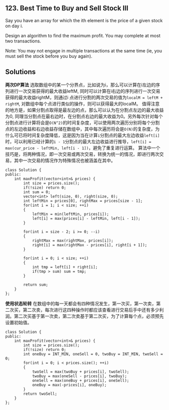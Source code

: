 ## 123. Best Time to Buy and Sell Stock III

Say you have an array for which the ith element is the price of a given stock on day i.

Design an algorithm to find the maximum profit. You may complete at most two transactions.

Note:
You may not engage in multiple transactions at the same time (ie, you must sell the stock before you buy again).

## Solutions
__两次DP算法__
选取数组中的某一个分界点，比如说为i，那么可以计算在i左边的序列进行一次交易获得的最大收益leftM, 同时可以计算在i右边的序列进行一次交易获得的最大收益rightM，则通过i
点进行分割的两次交易的值为`localM = leftM + rightM`, 对数组中每个点进行类似的操作，则可以获得最大的localM。
值得注意的地方是，如果分割点取得是最左边的点，那么可以认为在分割点左边的最大收益为0, 同理当分割点在最右边时，在分割点右边的最大收益为0。另外每次针对每个分割点进行计算将会是`O(N^2)`的时间复杂度，可以使用两次遍历分别将每个分割点的左边收益和右边收益存储在数组中，其中每次遍历将会是`O(N)`的复杂度，为什么可已将时间复杂度降低，这是因为当在计算`i`分割点的最大左边收益`left[i]`时，可以利用已经计算的`i - 1`分割点的最大左边收益进行推导，`left[i] = max(cur_price - leftMin, left[i - 1])`，避免了重复进行运算。
算法中一个技巧是，将两种情况，即一次交易或两次交易，转换为统一的情况，即进行两次交易，其中一次交易的情况作为特殊情况也被涵盖在其中。
```
class Solution {
public:
    int maxProfit(vector<int>& prices) {
        int size = prices.size();
        if(!size) return 0;
        int sum = 0;
        vector<int> left(size, 0), right(size, 0);
        int leftMin = prices[0], rightMax = prices[size - 1];
        for(int i = 1; i < size; ++i)
        {
            leftMin = min(leftMin, prices[i]);
            left[i] = max(prices[i] - leftMin, left[i - 1]);
        }
        
        for(int i = size - 2; i >= 0; --i)
        {
            rightMax = max(rightMax, prices[i]);
            right[i] = max(rightMax - prices[i], right[i + 1]);
        }
        
        for(int i = 0; i < size; ++i)
        {
            int tmp = left[i] + right[i];
            if(tmp > sum) sum = tmp;
        }
        
        return sum;
    }
};
```

__使用状态轮转__
在数组中的每一天都会有四种情况发生，第一次买，第一次卖，第二次买，第二次卖，每次进行这四种操作时都应该查看进行交易后手中还有多少利润。第二次买基于第一次卖，第二次卖基于第二次买，为了计算每个点，必须预先设置初始值。

```
class Solution {
public:
    int maxProfit(vector<int>& prices) {
        int size = prices.size();
        if(!size) return 0;
        int oneBuy = INT_MIN, oneSell = 0, twoBuy = INT_MIN, twoSell = 0;
        for(int i = 0; i < prices.size(); ++i)
        {
            twoSell = max(twoBuy + prices[i], twoSell);
            twoBuy = max(oneSell - prices[i], twoBuy);
            oneSell = max(oneBuy + prices[i], oneSell);
            oneBuy = max(-prices[i], oneBuy);
        }
        return twoSell;
    }
};
```

